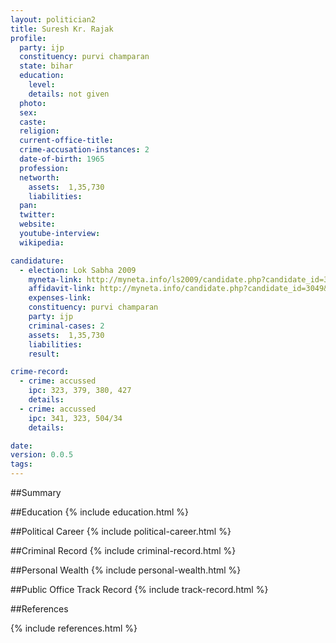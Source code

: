 ```yaml
---
layout: politician2
title: Suresh Kr. Rajak
profile: 
  party: ijp
  constituency: purvi champaran
  state: bihar
  education: 
    level: 
    details: not given
  photo: 
  sex: 
  caste: 
  religion: 
  current-office-title: 
  crime-accusation-instances: 2
  date-of-birth: 1965
  profession: 
  networth: 
    assets:  1,35,730
    liabilities: 
  pan: 
  twitter: 
  website: 
  youtube-interview: 
  wikipedia: 

candidature: 
  - election: Lok Sabha 2009
    myneta-link: http://myneta.info/ls2009/candidate.php?candidate_id=3049
    affidavit-link: http://myneta.info/candidate.php?candidate_id=3049&scan=original
    expenses-link: 
    constituency: purvi champaran 
    party: ijp
    criminal-cases: 2
    assets:  1,35,730
    liabilities: 
    result:  

crime-record: 
  - crime: accussed
    ipc: 323, 379, 380, 427
    details:    
  - crime: accussed
    ipc: 341, 323, 504/34
    details:    

date: 
version: 0.0.5
tags: 
---
```

##Summary


##Education
{% include education.html %}


##Political Career
{% include political-career.html %}


##Criminal Record
{% include criminal-record.html %}


##Personal Wealth
{% include personal-wealth.html %}


##Public Office Track Record
{% include track-record.html %}


##References


{% include references.html %}